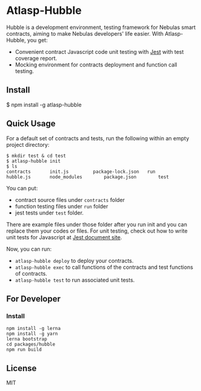# Atlasp-Hubble 

Hubble is a development environment, testing framework for Nebulas smart contracts, aiming to make Nebulas developers' life easier. With Atlasp-Hubble, you get:

- Convenient contract Javascript code unit testing with [Jest](https://jestjs.io/) with test coverage report.
- Mocking environment for contracts deployment and function call testing.

## Install

$ npm install -g atlasp-hubble

## Quick Usage

For a default set of contracts and tests, run the following within an empty project directory:

	$ mkdir test & cd test
	$ atlasp-hubble init
	$ ls
	contracts		init.js			package-lock.json	run
	hubble.js		node_modules		package.json		test

You can put:

- contract source files under `contracts` folder
- function testing files under `run` folder
- jest tests under `test` folder.

There are example files under those folder after you run init and you can replace them your codes or files.
For unit testing, check out how to write unit tests for Javascript at [Jest document site](https://jestjs.io/docs/en/getting-started).

Now, you can run:
- `atlasp-hubble deploy` to deploy your contracts.
- `atlasp-hubble exec` to call functions of the contracts and test functions of contracts.
- `atlasp-hubble test` to run associated unit tests.

## For Developer

### Install

	npm install -g lerna
	npm install -g yarn
	lerna bootstrap
	cd packages/hubble
	npm run build

## License
MIT
